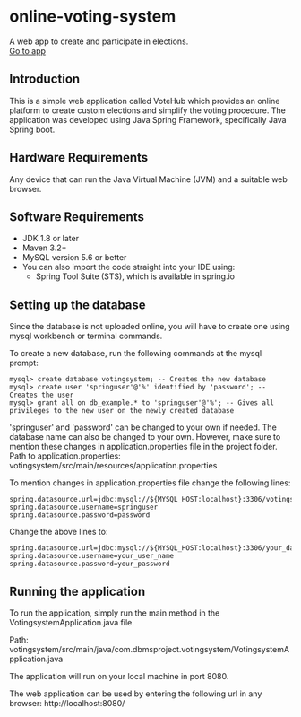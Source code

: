 # online-voting-system
A web app to create and participate in elections.\
[Go to app](https://ssvotehub.herokuapp.com/)

## Introduction

This is a simple web application called VoteHub which provides an online platform to create custom elections and simplify the voting procedure. The application was developed using Java Spring Framework, specifically Java Spring boot.

## Hardware Requirements

Any device that can run the Java Virtual Machine (JVM) and a suitable web browser.

## Software Requirements

- JDK 1.8 or later
- Maven 3.2+
- MySQL version 5.6 or better
- You can also import the code straight into your IDE using:
	- Spring Tool Suite (STS), which is available in spring.io

## Setting up the database

Since the database is not uploaded online, you will have to create one using mysql workbench or terminal commands.

To create a new database, run the following commands at the mysql prompt:

```
mysql> create database votingsystem; -- Creates the new database
mysql> create user 'springuser'@'%' identified by 'password'; -- Creates the user
mysql> grant all on db_example.* to 'springuser'@'%'; -- Gives all privileges to the new user on the newly created database
```

'springuser' and 'password' can be changed to your own if needed.
The database name can also be changed to your own.
However, make sure to mention these changes in application.properties file in the project folder.
Path to application.properties: votingsystem/src/main/resources/application.properties

To mention changes in application.properties file change the following lines:

```
spring.datasource.url=jdbc:mysql://${MYSQL_HOST:localhost}:3306/votingsystem
spring.datasource.username=springuser
spring.datasource.password=password
```

Change the above lines to:

```
spring.datasource.url=jdbc:mysql://${MYSQL_HOST:localhost}:3306/your_database_name
spring.datasource.username=your_user_name
spring.datasource.password=your_password
```


## Running the application

To run the application, simply run the main method in the VotingsystemApplication.java file.

Path: votingsystem/src/main/java/com.dbmsproject.votingsystem/VotingsystemApplication.java

The application will run on your local machine in port 8080.

The web application can be used by entering the following url in any browser: http://localhost:8080/

